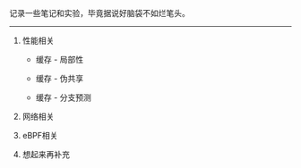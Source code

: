 记录一些笔记和实验，毕竟据说好脑袋不如烂笔头。

---

1. 性能相关
   
   - 缓存 - 局部性
   
   - 缓存 - 伪共享
   
   - 缓存 - 分支预测

2. 网络相关

3. eBPF相关

4. 想起来再补充




